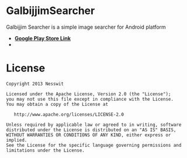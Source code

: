 GalbijjimSearcher
=================

Galbijjim Searcher is a simple image searcher for Android platform

 * **[Google Play Store Link](https://play.google.com/store/apps/details?id=com.nesswit.galbijjimsearcher)**
 * 
 
License
=======

    Copyright 2013 Nesswit

    Licensed under the Apache License, Version 2.0 (the "License");
    you may not use this file except in compliance with the License.
    You may obtain a copy of the License at

       http://www.apache.org/licenses/LICENSE-2.0

    Unless required by applicable law or agreed to in writing, software
    distributed under the License is distributed on an "AS IS" BASIS,
    WITHOUT WARRANTIES OR CONDITIONS OF ANY KIND, either express or implied.
    See the License for the specific language governing permissions and
    limitations under the License.
